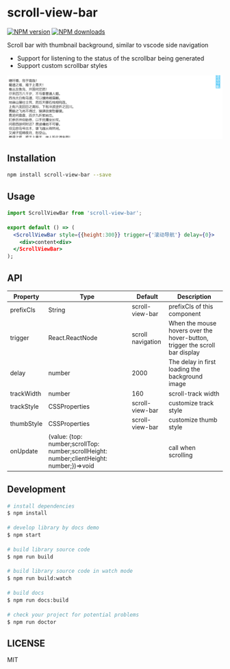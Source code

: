 # scroll-view-bar

[![NPM version](https://img.shields.io/npm/v/scroll-view-bar.svg?style=flat)](https://npmjs.org/package/scroll-view-bar)
[![NPM downloads](http://img.shields.io/npm/dm/scroll-view-bar.svg?style=flat)](https://npmjs.org/package/scroll-view-bar)

Scroll bar with thumbnail background, similar to vscode side navigation

- Support for listening to the status of the scrollbar being generated
- Support custom scrollbar styles

![](https://raw.githubusercontent.com/GHTlinyu/images/master/img/scrollViewBar_v1.0.0.gif)

## Installation

```bash
npm install scroll-view-bar --save
```

## Usage

```jsx | pure
import ScrollViewBar from 'scroll-view-bar';

export default () => (
  <ScrollViewBar style={{height:300}} trigger={'滚动导航'} delay={0}>
    <div>content<div>
  </ScrollViewBar>
);
```

## API

| Property   | Type                                                                                      | Default           | Description                                                                 |
| ---------- | ----------------------------------------------------------------------------------------- | ----------------- | --------------------------------------------------------------------------- |
| prefixCls  | String                                                                                    | scroll-view-bar   | prefixCls of this component                                                 |
| trigger    | React.ReactNode                                                                           | scroll navigation | When the mouse hovers over the hover-button, trigger the scroll bar display |
| delay      | number                                                                                    | 2000              | The delay in first loading the background image                             |
| trackWidth | number                                                                                    | 160               | scroll-track width                                                          |
| trackStyle | CSSProperties                                                                             | scroll-view-bar   | customize track style                                                       |
| thumbStyle | CSSProperties                                                                             | scroll-view-bar   | customize thumb style                                                       |
| onUpdate   | (value: {top: number;scrollTop: number;scrollHeight: number;clientHeight: number;})=>void |                   | call when scrolling                                                         |

## Development

```bash
# install dependencies
$ npm install

# develop library by docs demo
$ npm start

# build library source code
$ npm run build

# build library source code in watch mode
$ npm run build:watch

# build docs
$ npm run docs:build

# check your project for potential problems
$ npm run doctor
```

## LICENSE

MIT
